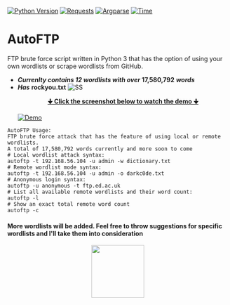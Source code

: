 [![Python Version](https://img.shields.io/badge/Python-V3-%3Cgreen.svg)](https://shields.io/)
[![Requests](https://badge.fury.io/py/requests.svg)](https://badge.fury.io/py/requests)
[![Argparse](https://badge.fury.io/py/argparse.svg)](https://badge.fury.io/py/argparse)
[![Time](https://badge.fury.io/py/time.svg)](https://badge.fury.io/py/time)
# AutoFTP
FTP brute force script written in Python 3 that has the option of using your own wordlists or
scrape wordlists from GitHub.
* ***Currenlty contains 12 wordlists with over*** **17,580,792** ***words***
* ***Has*** **rockyou.txt**
![SS](https://imgur.com/fCY8PcA.png)
<br><a href="https://www.youtube.com/watch?v=1uzuJgQCCHo"><b><p align="center">🠋 Click the screenshot below to watch the demo 🠋</p></b></a>
[![Demo](https://imgur.com/Siw2THn.png)](https://www.youtube.com/watch?v=1uzuJgQCCHo)

```
AutoFTP Usage:
FTP brute force attack that has the feature of using local or remote wordlists.
A total of 17,580,792 words currently and more soon to come
# Local wordlist attack syntax:
autoftp -t 192.168.56.104 -u admin -w dictionary.txt
# Remote wordlist mode syntax:
autoftp -t 192.168.56.104 -u admin -o darkc0de.txt
# Anonymous login syntax:
autoftp -u anonymous -t ftp.ed.ac.uk
# List all available remote wordlists and their word count:
autoftp -l
# Show an exact total remote word count
autoftp -c
```
#### More wordlists will be added. Feel free to throw suggestions for specific wordlists and I'll take them into consideration
<p align="center">
  <img width="120" height="120" src="https://imgur.com/WFurHjU.png">
</p>
